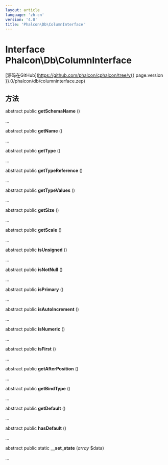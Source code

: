 ```yaml
---
layout: article
language: 'zh-cn'
version: '4.0'
title: 'Phalcon\Db\ColumnInterface'
---
```

# Interface **Phalcon\Db\ColumnInterface**

[源码在GitHub](https://github.com/phalcon/cphalcon/tree/v{{ page.version }}.0/phalcon/db/columninterface.zep)

## 方法

abstract public **getSchemaName** ()

...

abstract public **getName** ()

...

abstract public **getType** ()

...

abstract public **getTypeReference** ()

...

abstract public **getTypeValues** ()

...

abstract public **getSize** ()

...

abstract public **getScale** ()

...

abstract public **isUnsigned** ()

...

abstract public **isNotNull** ()

...

abstract public **isPrimary** ()

...

abstract public **isAutoIncrement** ()

...

abstract public **isNumeric** ()

...

abstract public **isFirst** ()

...

abstract public **getAfterPosition** ()

...

abstract public **getBindType** ()

...

abstract public **getDefault** ()

...

abstract public **hasDefault** ()

...

abstract public static **__set_state** (*array* $data)

...